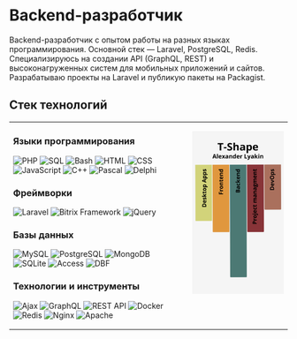 # Backend-разработчик

Backend-разработчик с опытом работы на разных языках программирования. Основной стек — Laravel, PostgreSQL, Redis. Специализируюсь на создании API (GraphQL, REST) и высоконагруженных систем для мобильных приложений и сайтов. Разрабатываю проекты на Laravel и публикую пакеты на Packagist.

## Стек технологий

<table>
<tr valign="top">
<td>

### **Языки программирования**
![PHP](https://img.shields.io/badge/PHP-777BB4?style=for-the-badge&logo=php&logoColor=white)
![SQL](https://img.shields.io/badge/SQL-4479A1?style=for-the-badge&logo=sqlite&logoColor=white)
![Bash](https://img.shields.io/badge/Bash-4EAA25?style=for-the-badge&logo=gnu-bash&logoColor=white)
![HTML](https://img.shields.io/badge/HTML5-E34F26?style=for-the-badge&logo=html5&logoColor=white)
![CSS](https://img.shields.io/badge/CSS3-1572B6?style=for-the-badge&logo=css3&logoColor=white)
![JavaScript](https://img.shields.io/badge/JavaScript-F7DF1E?style=for-the-badge&logo=javascript&logoColor=black)
![C++](https://img.shields.io/badge/C++-00599C?style=for-the-badge&logo=c%2B%2B&logoColor=white)
![Pascal](https://img.shields.io/badge/Pascal-003366?style=for-the-badge&logo=delphi&logoColor=white)
![Delphi](https://img.shields.io/badge/Delphi-EE1F35?style=for-the-badge&logo=delphi&logoColor=white)

### **Фреймворки**
![Laravel](https://img.shields.io/badge/Laravel-FF2D20?style=for-the-badge&logo=laravel&logoColor=white)
![Bitrix Framework](https://img.shields.io/badge/Bitrix-0095D5?style=for-the-badge&logo=bitrix&logoColor=white)
![jQuery](https://img.shields.io/badge/jQuery-0769AD?style=for-the-badge&logo=jquery&logoColor=white)

### **Базы данных**
![MySQL](https://img.shields.io/badge/MySQL-4479A1?style=for-the-badge&logo=mysql&logoColor=white)
![PostgreSQL](https://img.shields.io/badge/PostgreSQL-336791?style=for-the-badge&logo=postgresql&logoColor=white)
![MongoDB](https://img.shields.io/badge/MongoDB-47A248?style=for-the-badge&logo=mongodb&logoColor=white)
![SQLite](https://img.shields.io/badge/SQLite-003B57?style=for-the-badge&logo=sqlite&logoColor=white)
![Access](https://img.shields.io/badge/MS%20Access-A4373A?style=for-the-badge&logo=microsoft-access&logoColor=white)
![DBF](https://img.shields.io/badge/DBF-FF8000?style=for-the-badge&logo=database&logoColor=white)

### **Технологии и инструменты**
![Ajax](https://img.shields.io/badge/Ajax-00599C?style=for-the-badge&logo=javascript&logoColor=white)
![GraphQL](https://img.shields.io/badge/GraphQL-E10098?style=for-the-badge&logo=graphql&logoColor=white)
![REST API](https://img.shields.io/badge/REST-02569B?style=for-the-badge&logo=api&logoColor=white)
![Docker](https://img.shields.io/badge/Docker-2496ED?style=for-the-badge&logo=docker&logoColor=white)
![Redis](https://img.shields.io/badge/Redis-DC382D?style=for-the-badge&logo=redis&logoColor=white)
![Nginx](https://img.shields.io/badge/Nginx-009639?style=for-the-badge&logo=nginx&logoColor=white)
![Apache](https://img.shields.io/badge/Apache-D22128?style=for-the-badge&logo=apache&logoColor=white)
</td>
<td>
<p align="right">
  <img src="T-Shape.png" alt="T-Shape" width="400px" />
</p>
</td>
</tr>
</table>

